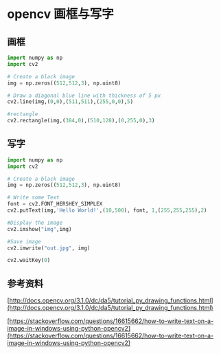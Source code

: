 # opencv 画框与写字



## 画框

```python
import numpy as np
import cv2

# Create a black image
img = np.zeros((512,512,3), np.uint8)

# Draw a diagonal blue line with thickness of 5 px
cv2.line(img,(0,0),(511,511),(255,0,0),5)

#rectangle
cv2.rectangle(img,(384,0),(510,128),(0,255,0),3)


```



## 写字

```python
import numpy as np
import cv2

# Create a black image
img = np.zeros((512,512,3), np.uint8)

# Write some Text
font = cv2.FONT_HERSHEY_SIMPLEX
cv2.putText(img,'Hello World!',(10,500), font, 1,(255,255,255),2)

#Display the image
cv2.imshow("img",img)

#Save image
cv2.imwrite("out.jpg", img)

cv2.waitKey(0)
```



## 参考资料

[http://docs.opencv.org/3.1.0/dc/da5/tutorial_py_drawing_functions.html](http://docs.opencv.org/3.1.0/dc/da5/tutorial_py_drawing_functions.html)

[https://stackoverflow.com/questions/16615662/how-to-write-text-on-a-image-in-windows-using-python-opencv2](https://stackoverflow.com/questions/16615662/how-to-write-text-on-a-image-in-windows-using-python-opencv2)